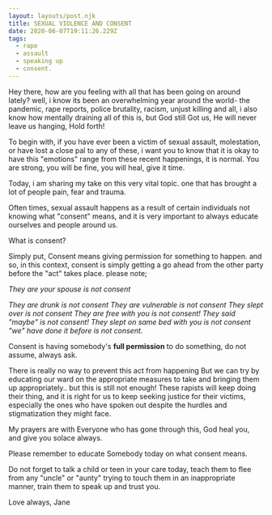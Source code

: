 ```yaml
---
layout: layouts/post.njk
title: SEXUAL VIOLENCE AND CONSENT
date: 2020-06-07T19:11:26.229Z
tags:
  - rape
  - assault
  - speaking up
  - consent.
---
```





Hey there, how are you feeling with all that has been going on around lately? well, i know its been an overwhelming  year around the world- the pandemic, rape reports, police brutality, racism, unjust killing and all, i also know how mentally draining all of this is, but God still Got us, He will never leave us hanging, Hold forth!

To begin with, if you have ever been a victim of sexual assault, molestation, or have lost a close pal to any of these, i want you to know that it is okay to have this "emotions" range from these recent happenings, it is normal.  You are strong, you will be fine, you will heal, give it time. 

Today, i am sharing my take on this very vital topic. one that has brought a lot of people pain, fear and trauma. 

Often times, sexual assault happens as a result of certain individuals not knowing what "consent" means, and it is very important to always educate ourselves and people around us.

What is consent?

Simply put, Consent means giving permission for something to happen. and so, in this context, consent is simply getting a go ahead from the other party before the "act" takes place. please note;

*They are your spouse is not consent* 

*They are drunk is not consent
They are vulnerable is not consent
They slept over is not consent
They are free with you is not consent!
They said "maybe" is not consent!
They slept on same bed with you is not consent
"we" have done it before is not consent.*

Consent is having somebody's **full permission** to do something, do not assume, always ask.

There is really no way to prevent this act from happening But we can try by educating our ward on the appropriate measures to take and bringing them up appropriately.. but this is still not enough! These rapists will keep doing their thing, and it is right for us to keep seeking justice for their victims, especially the ones who have spoken out despite the hurdles and stigmatization they might face.  

My prayers are with Everyone who has gone through this, God heal you, and give you solace always. 

Please remember to educate Somebody today on what consent means.

Do not forget to talk a child or teen in your care today, teach them to flee from any "uncle" or "aunty" trying to touch them in an inappropriate manner, train them to speak up and trust you. 

Love always,  Jane